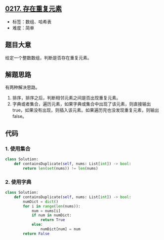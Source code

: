 ## [0217. 存在重复元素](https://leetcode-cn.com/problems/contains-duplicate/)

- 标签：数组、哈希表
- 难度：简单

## 题目大意

给定一个整数数组，判断是否存在重复元素。

## 解题思路

有两种解决思路。

1. 排序，排序之后，判断相邻元素之间是否出现重复元素。
2. 字典或者集合，遍历元素，如果字典或集合中出现了该元素，则直接输出 true，如果没有出现，则插入该元素。如果遍历完也没发现重复元素，则输出 false。

## 代码

### 1. 使用集合

```Python
class Solution:
    def containsDuplicate(self, nums: List[int]) -> bool:
        return len(set(nums)) != len(nums)
```

### 2. 使用字典

```Python
class Solution:
    def containsDuplicate(self, nums: List[int]) -> bool:
        numDict = dict()
        for i in range(len(nums)):
            num = nums[i]
            if num in numDict:
                return True
            else:
                numDict[num] = num
        return False
```

